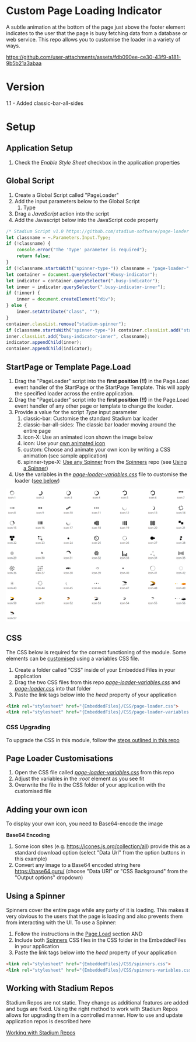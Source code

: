 # Custom Page Loading Indicator <!-- omit in toc -->

A subtle animation at the bottom of the page just above the footer element indicates to the user that the page is busy fetching data from a database or web service. This repo allows you to customise the loader in a variety of ways. 

https://github.com/user-attachments/assets/fdb090ee-ce30-43f9-a181-9b5b21a3abaa

# Version
1.1 - Added classic-bar-all-sides

# Setup

## Application Setup
1. Check the *Enable Style Sheet* checkbox in the application properties

## Global Script
1. Create a Global Script called "PageLoader"
2. Add the input parameters below to the Global Script
   1. Type
3. Drag a *JavaScript* action into the script
4. Add the Javascript below into the JavaScript code property
```javascript
/* Stadium Script v1.0 https://github.com/stadium-software/page-loader */
let classname = ~.Parameters.Input.Type;
if (!classname) { 
    console.error("The 'Type' parameter is required");
    return false;
}
if (!classname.startsWith("spinner-type-")) classname = "page-loader-" + classname;
let container = document.querySelector("#busy-indicator");
let indicator = container.querySelector(".busy-indicator");
let inner = indicator.querySelector(".busy-indicator-inner");
if (!inner) {
    inner = document.createElement("div");
} else {
    inner.setAttribute("class", "");
}
container.classList.remove("stadium-spinner");
if (classname.startsWith("spinner-type-")) container.classList.add("stadium-spinner");
inner.classList.add("busy-indicator-inner", classname);
indicator.appendChild(inner);
container.appendChild(indicator);
```

## StartPage or Template Page.Load
1. Drag the "PageLoader" script into the **first position (!!)** in the Page.Load event handler of the StartPage or the StartPage Template. This will apply the specified loader across the entire application. 
2. Drag the "PageLoader" script into the **first position (!!)** in the Page.Load event handler of any other page or template to change the loader. 
3. Provide a value for the script *Type* input parameter
   1. classic-bar: Customise the standard Stadium bar loader
   2. classic-bar-all-sides: The classic bar loader moving around the entire page
   3. icon-X: Use an animated icon shown the image below
   4. icon: Use your [own animated icon](#adding-your-own-icon)
   5. custom: Choose and animate your own icon by writing a CSS animation (see sample application)
   6. spinner-type-X: [Use any Spinner](#using-a-spinner) from the [Spinners](https://github.com/stadium-software/spinners) repo (see [Using a Spinner](#using-a-spinner))
4. Use the variables in the [*page-loader-variables.css*](page-loader-variables.css) file to customise the loader ([see below](#page-loader-customisations))

![](images/LoaderOptions.gif)

## CSS
The CSS below is required for the correct functioning of the module. Some elements can be [customised](#customising-css) using a variables CSS file. 

1. Create a folder called "CSS" inside of your Embedded Files in your application
2. Drag the two CSS files from this repo [*page-loader-variables.css*](page-loader-variables.css) and [*page-loader.css*](page-loader.css) into that folder
3. Paste the link tags below into the *head* property of your application
```html
<link rel="stylesheet" href="{EmbeddedFiles}/CSS/page-loader.css">
<link rel="stylesheet" href="{EmbeddedFiles}/CSS/page-loader-variables.css">
``` 

### CSS Upgrading
To upgrade the CSS in this module, follow the [steps outlined in this repo](https://github.com/stadium-software/samples-upgrading)

## Page Loader Customisations
1. Open the CSS file called [*page-loader-variables.css*](page-loader-variables.css) from this repo
2. Adjust the variables in the *:root* element as you see fit
3. Overwrite the file in the CSS folder of your application with the customised file

## Adding your own icon
To display your own icon, you need to Base64-encode the image

**Base64 Encoding**
1. Some icon sites (e.g. https://icones.js.org/collection/all) provide this as a standard download option (select "Data Url" from the option buttons in this example)
2. Convert any image to a Base64 encoded string here https://base64.guru/ (choose "Data URI" or "CSS Background" from the "Output options" dropdown)

## Using a Spinner
Spinners cover the entire page while any party of it is loading. This makes it very obvious to the users that the page is loading and also prevents them from interacting with the UI. To use a Spinner:

1. Follow the instructions in the [Page.Load](#startpage-or-template-pageLoad) section AND
2. Include both [Spinners](https://github.com/stadium-software/spinners) CSS files in the CSS folder in the EmbeddedFiles in your application
3. Paste the link tags below into the *head* property of your application
```html
<link rel="stylesheet" href="{EmbeddedFiles}/CSS/spinners.css">
<link rel="stylesheet" href="{EmbeddedFiles}/CSS/spinners-variables.css">
```

## Working with Stadium Repos
Stadium Repos are not static. They change as additional features are added and bugs are fixed. Using the right method to work with Stadium Repos allows for upgrading them in a controlled manner. How to use and update application repos is described here 

[Working with Stadium Repos](https://github.com/stadium-software/samples-upgrading)
